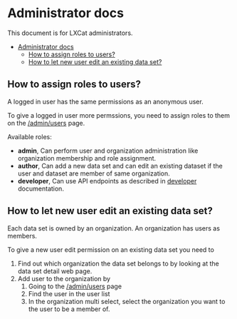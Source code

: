 <!--
SPDX-FileCopyrightText: LXCat team

SPDX-License-Identifier: AGPL-3.0-or-later
-->

# Administrator docs

This document is for LXCat administrators.

- [Administrator docs](#administrator-docs)
  - [How to assign roles to users?](#how-to-assign-roles-to-users)
  - [How to let new user edit an existing data set?](#how-to-let-new-user-edit-an-existing-data-set)

## How to assign roles to users?

A logged in user has the same permissions as an anonymous user.

To give a logged in user more permssions, you need to assign roles to them on the [/admin/users](/admin/users) page.

Available roles:

* **admin**, Can perform user and organization administration like organization membership and role assignment.
* **author**, Can add a new data set and can edit an existing dataset if the user and dataset are member of same organization.
* **developer**, Can use API endpoints as described in [developer](developer) documentation.

## How to let new user edit an existing data set?

Each data set is owned by an organization. An organization has users as members.

To give a new user edit permission on an existing data set you need to

1. Find out which organization the data set belongs to by looking at the data set detail web page.
2. Add user to the organization by 
   1. Going to the [/admin/users](/admin/users) page
   2. Find the user in the user list
   3. In the organization multi select, select the organization you want to the user to be a member of.
